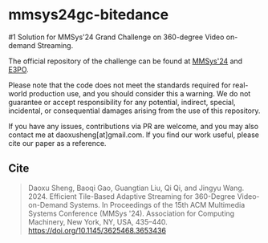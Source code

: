 # mmsys24gc-bitedance
#1 Solution for MMSys'24 Grand Challenge on 360-degree Video on-demand Streaming. 

The official repository of the challenge can be found at [MMSys'24](https://2024.acmmmsys.org/gc/360-vod/) and [E3PO](https://github.com/bytedance/E3PO). 

Please note that the code does not meet the standards required for real-world production use, and you should consider this a warning. We do not guarantee or accept responsibility for any potential, indirect, special, incidental, or consequential damages arising from the use of this repository.

If you have any issues, contributions via PR are welcome, and you may also contact me at daoxusheng[at]gmail.com. If you find our work useful, please cite our paper as a reference.

## Cite

> Daoxu Sheng, Baoqi Gao, Guangtian Liu, Qi Qi, and Jingyu Wang. 2024. Efficient Tile-Based Adaptive Streaming for 360-Degree Video-on-Demand Systems. In Proceedings of the 15th ACM Multimedia Systems Conference (MMSys '24). Association for Computing Machinery, New York, NY, USA, 435–440. https://doi.org/10.1145/3625468.3653436
